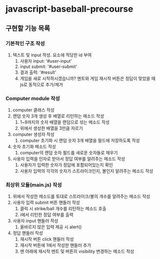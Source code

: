 # javascript-baseball-precourse

## 구현할 기능 목록

### 기본적인 구조 작성

1. 텍스트 및 input 작성. 요소에 적당한 id 부여
    1. 사용자 input: '#user-input'
    2. input submit: '#user-submit'
    3. 결과 출력: '#result'
    4. 게임을 새로 시작하시겠습니까? 멘트와 게임 재시작 버튼은 정답이 맞았을 때 js로 동적으로 추가/제거

### Computer module 작성

1. computer 클래스 작성
2. 랜덤 숫자 3개 생성 후 배열로 리턴하는 메소드 작성
    1. 1~9까지의 숫자 배열을 랜덤으로 섞는 메소드 작성
    2. 위에서 생성한 배열을 3만큼 자르기
3. computer 생성자 작성
    1. computer 초기화 시 랜덤 숫자 3개 배열을 필드에 저장하도록 작성
4. 숫자 초기화 메소드 작성
    1. computer의 랜덤 숫자 필드를 새로운 숫자들로 채우기
5. 사용자 입력을 인자로 받아서 정답 여부를 알려주는 메소드 작성
    1. 사용자가 입력한 숫자가 정답에 포함되어있는지 확인
    2. 사용자 입력의 각각의 숫자가 스트라이크인지, 볼인지 알려주는 메소드 작성

### 최상위 모듈(main.js) 작성

1. 위에서 작성한 메소드를 토대로 스트라이크/볼의 개수를 알려주는 메소드 작성
2. 사용자 입력 submit 버튼 핸들러 작성
    1. 클릭 시 strike/ball 개수를 리턴하는 메소드 호출
    2. i에서 리턴한 정답 여부를 출력
3. 사용자 input 핸들러 작성
    1. 올바르지 않은 입력 제공 시 alert()
4. 정답 핸들러 작성
    1. 재시작 버튼 click 핸들러 작성
    2. 재시작 버튼에 1에서 작성한 핸들러 추가
    3. 맨 아래에 재시작 멘트 및 버튼의 visibility 변경하는 메소드 작성
